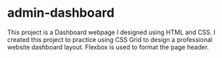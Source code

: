 # admin-dashboard

This project is a Dashboard webpage I designed using HTML and CSS. I created this project to practice using CSS Grid to design a professional website dashboard layout. Flexbox is used to format the page header.
